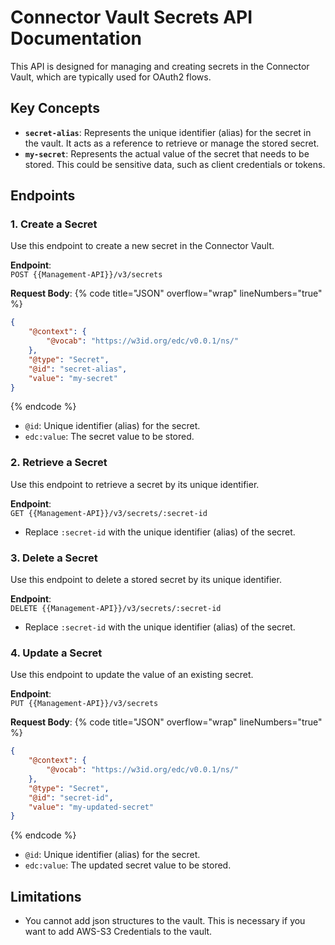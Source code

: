 # Connector Vault Secrets API Documentation

This API is designed for managing and creating secrets in the Connector Vault, which are typically used for OAuth2 flows.

## Key Concepts

- **`secret-alias`**: Represents the unique identifier (alias) for the secret in the vault. It acts as a reference to retrieve or manage the stored secret.
- **`my-secret`**: Represents the actual value of the secret that needs to be stored. This could be sensitive data, such as client credentials or tokens.

## Endpoints

### 1. Create a Secret
Use this endpoint to create a new secret in the Connector Vault.

**Endpoint**:  
`POST {{Management-API}}/v3/secrets`

**Request Body**:
{% code title="JSON" overflow="wrap" lineNumbers="true" %}
```json
{
    "@context": {
        "@vocab": "https://w3id.org/edc/v0.0.1/ns/"
    },
    "@type": "Secret",
    "@id": "secret-alias",
    "value": "my-secret"
}
```
{% endcode %}

- `@id`: Unique identifier (alias) for the secret.
- `edc:value`: The secret value to be stored.


### 2. Retrieve a Secret
Use this endpoint to retrieve a secret by its unique identifier.

**Endpoint**:  
`GET {{Management-API}}/v3/secrets/:secret-id`

- Replace `:secret-id` with the unique identifier (alias) of the secret.

### 3. Delete a Secret
Use this endpoint to delete a stored secret by its unique identifier.

**Endpoint**:  
`DELETE {{Management-API}}/v3/secrets/:secret-id`

- Replace `:secret-id` with the unique identifier (alias) of the secret.

### 4. Update a Secret
Use this endpoint to update the value of an existing secret.

**Endpoint**:  
`PUT {{Management-API}}/v3/secrets`

**Request Body**:
{% code title="JSON" overflow="wrap" lineNumbers="true" %}
```json
{
    "@context": {
        "@vocab": "https://w3id.org/edc/v0.0.1/ns/"
    },
    "@type": "Secret",
    "@id": "secret-id",
    "value": "my-updated-secret"
}
```
{% endcode %}

- `@id`: Unique identifier (alias) for the secret.
- `edc:value`: The updated secret value to be stored.

## Limitations
- You cannot add json structures to the vault. This is necessary if you want to add AWS-S3 Credentials to the vault.

